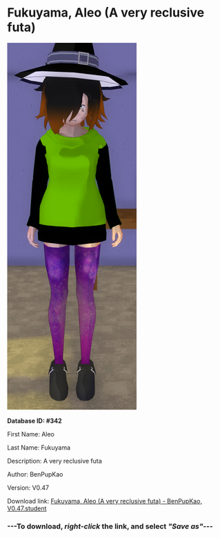 # Fukuyama, Aleo (A very reclusive futa)

<img src="https://raw.githubusercontent.com/Arbiter1223/Daigaku-Gurashi-Custom-Students/master/Students/Files/Fukuyama%2C%20Aleo%20(A%20very%20reclusive%20futa).png" title="Fukuyama, Aleo (A very reclusive futa) - BenPupKao, V0.47">

**Database ID: #342**

First Name: Aleo

Last Name: Fukuyama

Description: A very reclusive futa

Author: BenPupKao

Version: V0.47

Download link: <a href="https://raw.githubusercontent.com/Arbiter1223/Daigaku-Gurashi-Custom-Students/master/Students/Files/Fukuyama%2C%20Aleo%20(A%20very%20reclusive%20futa)%20-%20BenPupKao%2C%20V0.47.student">Fukuyama, Aleo (A very reclusive futa) - BenPupKao, V0.47.student</a>

### ---**To download, _right-click_ the link, and select _"Save as"_**---
